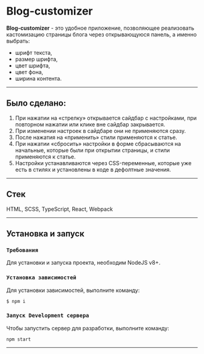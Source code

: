 # Blog-customizer

**Blog-customizer** - это удобное приложение, позволяющее реализовать кастомизацию страницы блога через открывающуюся панель, а именно выбрать:

- шрифт текста,
- размер шрифта,
- цвет шрифта,
- цвет фона,
- ширина контента.

---


## Было сделано:

1. При нажатии на «стрелку» открывается сайдбар с настройками, при повторном нажатии или клике вне сайдбар закрывается.
2. При изменении настроек в сайдбаре они не применяются сразу.
3. После нажатия на «применить» стили применяются к статье.
4. При нажатии «сбросить» настройки в форме сбрасываются на начальные, которые были при открытии страницы, и стили применяются к статье.
5. Настройки устанавливаются через CSS-переменные, которые уже есть в стилях и установлены в коде в дефолтные значения.

---

## Стек

HTML, SCSS, TypeScript, React, Webpack

---

## Установка и запуск

### `Требования`

Для установки и запуска проекта, необходим NodeJS v8+.

### `Установка зависимостей`

Для установки зависимостей, выполните команду:

```
$ npm i
```

### `Запуск Development сервера`

Чтобы запустить сервер для разработки, выполните команду:

```
npm start
```

---

